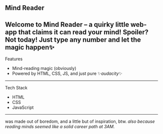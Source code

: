 Mind Reader
-----
Welcome to **Mind Reader** – a quirky little web-app that claims it can read your mind!
Spoiler? Not today! Just type any number and let the magic happen✨
-----
Features
- Mind-reading magic (obviously)
- Powered by HTML, CSS, JS, and just pure ✨*audacity*✨
-----
Tech Stack
- HTML 
- CSS
- JavaScript
-----
was made out of boredom, and a little but of inspiration, btw. *also because reading minds seemed like a solid career path at 3AM.*
